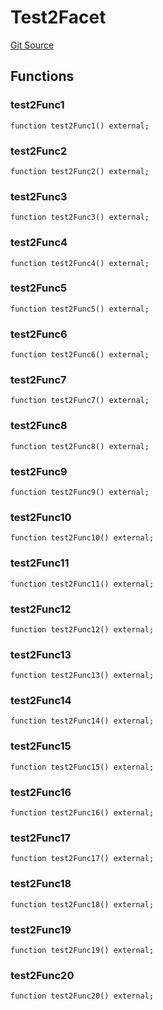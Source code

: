 # Test2Facet
[Git Source](https://github.com/G7DAO/protocol/blob/1e1f8f95881a2f3fd7dca8655f2c3270ce027c4e/contracts/utils/diamonds/contracts/facets/Test2Facet.sol)


## Functions
### test2Func1


```solidity
function test2Func1() external;
```

### test2Func2


```solidity
function test2Func2() external;
```

### test2Func3


```solidity
function test2Func3() external;
```

### test2Func4


```solidity
function test2Func4() external;
```

### test2Func5


```solidity
function test2Func5() external;
```

### test2Func6


```solidity
function test2Func6() external;
```

### test2Func7


```solidity
function test2Func7() external;
```

### test2Func8


```solidity
function test2Func8() external;
```

### test2Func9


```solidity
function test2Func9() external;
```

### test2Func10


```solidity
function test2Func10() external;
```

### test2Func11


```solidity
function test2Func11() external;
```

### test2Func12


```solidity
function test2Func12() external;
```

### test2Func13


```solidity
function test2Func13() external;
```

### test2Func14


```solidity
function test2Func14() external;
```

### test2Func15


```solidity
function test2Func15() external;
```

### test2Func16


```solidity
function test2Func16() external;
```

### test2Func17


```solidity
function test2Func17() external;
```

### test2Func18


```solidity
function test2Func18() external;
```

### test2Func19


```solidity
function test2Func19() external;
```

### test2Func20


```solidity
function test2Func20() external;
```

